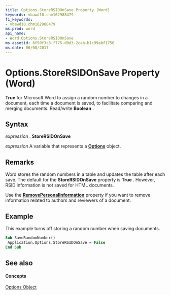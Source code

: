 ```yaml
---
title: Options.StoreRSIDOnSave Property (Word)
keywords: vbawd10.chm162988479
f1_keywords:
- vbawd10.chm162988479
ms.prod: word
api_name:
- Word.Options.StoreRSIDOnSave
ms.assetid: 6f50f3c8-f775-d9d3-2cab-b1c99abf1756
ms.date: 06/08/2017
---
```



# Options.StoreRSIDOnSave Property (Word)

 **True** for Microsoft Word to assign a random number to changes in a document, each time a document is saved, to facilitate comparing and merging documents. Read/write **Boolean** .


## Syntax

 _expression_ . **StoreRSIDOnSave**

 _expression_ A variable that represents a **[Options](Word.Options.md)** object.


## Remarks

Word stores the random numbers in a table and updates the table after each save. The default for the  **StoreRSIDOnSave** property is **True** . However, RSID information is not saved for HTML documents.

Use the  **[RemovePersonalInformation](Word.Document.RemovePersonalInformation.md)** property if you want to remove information related to authors and reviewers of a document.


## Example

This example turns off storing a random number when saving documents.


```vb
Sub SaveRandomNumber() 
 Application.Options.StoreRSIDOnSave = False 
End Sub
```


## See also


#### Concepts


[Options Object](Word.Options.md)


